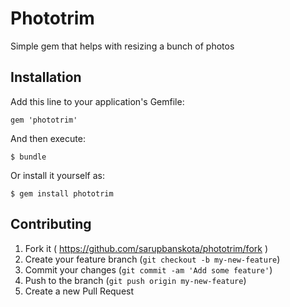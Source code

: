 # Phototrim

Simple gem that helps with resizing a bunch of photos

## Installation

Add this line to your application's Gemfile:

    gem 'phototrim'

And then execute:

    $ bundle

Or install it yourself as:

    $ gem install phototrim


## Contributing

1. Fork it ( https://github.com/sarupbanskota/phototrim/fork )
2. Create your feature branch (`git checkout -b my-new-feature`)
3. Commit your changes (`git commit -am 'Add some feature'`)
4. Push to the branch (`git push origin my-new-feature`)
5. Create a new Pull Request
